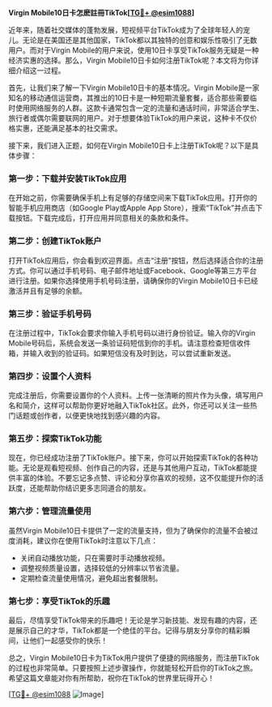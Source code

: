 **Virgin Mobile10日卡怎麽註冊TikTok[[TG💪+ @esim1088](https://t.me/s/esim1088)]**

近年来，随着社交媒体的蓬勃发展，短视频平台TikTok成为了全球年轻人的宠儿。无论是在美国还是其他国家，TikTok都以其独特的创意和娱乐性吸引了无数用户。而对于Virgin Mobile的用户来说，使用10日卡享受TikTok服务无疑是一种经济实惠的选择。那么，Virgin Mobile10日卡如何注册TikTok呢？本文将为你详细介绍这一过程。

首先，让我们来了解一下Virgin Mobile10日卡的基本情况。Virgin Mobile是一家知名的移动通信运营商，其推出的10日卡是一种短期流量套餐，适合那些需要临时使用网络服务的人群。这款卡通常包含一定的流量和通话时间，非常适合学生、旅行者或偶尔需要联网的用户。对于想要体验TikTok的用户来说，这种卡不仅价格实惠，还能满足基本的社交需求。

接下来，我们进入正题，如何在Virgin Mobile10日卡上注册TikTok呢？以下是具体步骤：

### **第一步：下载并安装TikTok应用**
在开始之前，你需要确保手机上有足够的存储空间来下载TikTok应用。打开你的智能手机应用商店（如Google Play或Apple App Store），搜索“TikTok”并点击下载按钮。下载完成后，打开应用并同意相关的条款和条件。

### **第二步：创建TikTok账户**
打开TikTok应用后，你会看到欢迎界面。点击“注册”按钮，然后选择适合你的注册方式。你可以通过手机号码、电子邮件地址或Facebook、Google等第三方平台进行注册。如果你选择使用手机号码注册，请确保你的Virgin Mobile10日卡已经激活并且有足够的余额。

### **第三步：验证手机号码**
在注册过程中，TikTok会要求你输入手机号码以进行身份验证。输入你的Virgin Mobile号码后，系统会发送一条验证码短信到你的手机。请注意检查短信收件箱，并输入收到的验证码。如果短信没有及时到达，可以尝试重新发送。

### **第四步：设置个人资料**
完成注册后，你需要设置你的个人资料。上传一张清晰的照片作为头像，填写用户名和简介，这样可以帮助你更好地融入TikTok社区。此外，你还可以关注一些热门话题或创作者，以便更快地找到感兴趣的内容。

### **第五步：探索TikTok功能**
现在，你已经成功注册了TikTok账户。接下来，你可以开始探索TikTok的各种功能。无论是观看短视频、创作自己的内容，还是与其他用户互动，TikTok都能提供丰富的体验。不要忘记多点赞、评论和分享你喜欢的视频，这不仅能提升你的活跃度，还能帮助你结识更多志同道合的朋友。

### **第六步：管理流量使用**
虽然Virgin Mobile10日卡提供了一定的流量支持，但为了确保你的流量不会被过度消耗，建议你在使用TikTok时注意以下几点：
- 关闭自动播放功能，只在需要时手动播放视频。
- 调整视频质量设置，选择较低的分辨率以节省流量。
- 定期检查流量使用情况，避免超出套餐限制。

### **第七步：享受TikTok的乐趣**
最后，尽情享受TikTok带来的乐趣吧！无论是学习新技能、发现有趣的内容，还是展示自己的才华，TikTok都是一个绝佳的平台。记得与朋友分享你的精彩瞬间，让他们一起感受你的快乐！

总之，Virgin Mobile10日卡为TikTok用户提供了便捷的网络服务，而注册TikTok的过程也非常简单。只要按照上述步骤操作，你就能轻松开启你的TikTok之旅。希望这篇文章能对你有所帮助，祝你在TikTok的世界里玩得开心！

[[TG💪+ @esim1088](https://t.me/s/esim1088) ![Image](https://i.postimg.cc/4NQfJmqS/Snipaste-2025-05-13-00-14-12.png)]